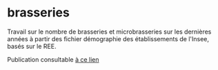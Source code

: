 # brasseries

Travail sur le nombre de brasseries et microbrasseries sur les dernières années à partir des fichier démographie des établissements de l'Insee, basés sur le REE.

Publication consultable [à ce lien](https://www.letelegramme.fr/soir/combien-y-a-t-il-de-brasseries-en-bretagne-07-02-2020-12497575.php)
